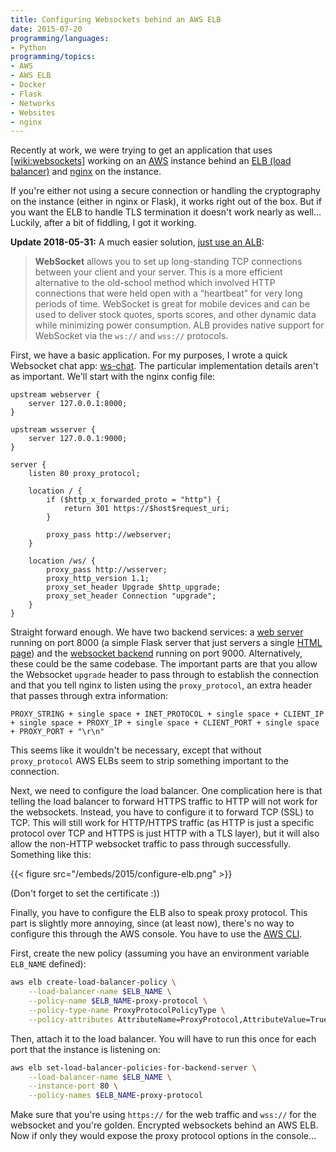 ```yaml
---
title: Configuring Websockets behind an AWS ELB
date: 2015-07-20
programming/languages:
- Python
programming/topics:
- AWS
- AWS ELB
- Docker
- Flask
- Networks
- Websites
- nginx
---
```

Recently at work, we were trying to get an application that uses [[wiki:websockets]]() working on an <a href="https://aws.amazon.com/">AWS</a> instance behind an <a href="https://aws.amazon.com/elasticloadbalancing/">ELB (load balancer)</a> and <a href="http://nginx.org/">nginx</a> on the instance.

If you're either not using a secure connection or handling the cryptography on the instance (either in nginx or Flask), it works right out of the box. But if you want the ELB to handle TLS termination it doesn't work nearly as well... Luckily, after a bit of fiddling, I got it working.

**Update 2018-05-31:** A much easier solution, [just use an ALB](https://aws.amazon.com/blogs/aws/new-aws-application-load-balancer/):

> **WebSocket** allows you to set up long-standing TCP connections between your client and your server. This is a more efficient alternative to the old-school method which involved HTTP connections that were held open with a “heartbeat” for very long periods of time. WebSocket is great for mobile devices and can be used to deliver stock quotes, sports scores, and other dynamic data while minimizing power consumption. ALB provides native support for WebSocket via the `ws://` and `wss://` protocols.

<!--more-->

First, we have a basic application. For my purposes, I wrote a quick Websocket chat app: <a href="https://github.com/jpverkamp/ws-chat">ws-chat</a>. The particular implementation details aren't as important. We'll start with the nginx config file:

```nginx
upstream webserver {
    server 127.0.0.1:8000;
}

upstream wsserver {
    server 127.0.0.1:9000;
}

server {
    listen 80 proxy_protocol;

    location / {
        if ($http_x_forwarded_proto = "http") {
            return 301 https://$host$request_uri;
        }

        proxy_pass http://webserver;
    }

    location /ws/ {
        proxy_pass http://wsserver;
        proxy_http_version 1.1;
        proxy_set_header Upgrade $http_upgrade;
        proxy_set_header Connection "upgrade";
    }
}
```

Straight forward enough. We have two backend services: a <a href="https://github.com/jpverkamp/ws-chat/blob/master/app/web-server.py">web server</a> running on port 8000 (a simple Flask server that just servers a single <a href="https://github.com/jpverkamp/ws-chat/blob/master/app/templates/index.html">HTML page</a>) and the <a href="https://github.com/jpverkamp/ws-chat/blob/master/app/ws-server.py">websocket backend</a> running on port 9000. Alternatively, these could be the same codebase. The important parts are that you allow the Websocket `upgrade` header to pass through to establish the connection and that you tell nginx to listen using the `proxy_protocol`, an extra header that passes through extra information:

```text
PROXY_STRING + single space + INET_PROTOCOL + single space + CLIENT_IP + single space + PROXY_IP + single space + CLIENT_PORT + single space + PROXY_PORT + "\r\n"
```

This seems like it wouldn't be necessary, except that without `proxy_protocol` AWS ELBs seem to strip something important to the connection.

Next, we need to configure the load balancer. One complication here is that telling the load balancer to forward HTTPS traffic to HTTP will not work for the websockets. Instead, you have to configure it to forward TCP (SSL) to TCP. This will still work for HTTP/HTTPS traffic (as HTTP is just a specific protocol over TCP and HTTPS is just HTTP with a TLS layer), but it will also allow the non-HTTP websocket traffic to pass through successfully. Something like this:

{{< figure src="/embeds/2015/configure-elb.png" >}}

(Don't forget to set the certificate :))

Finally, you have to configure the ELB also to speak proxy protocol. This part is slightly more annoying, since (at least now), there's no way to configure this through the AWS console. You have to use the <a href="https://aws.amazon.com/cli/">AWS CLI</a>.

First, create the new policy (assuming you have an environment variable `ELB_NAME` defined):

```bash
aws elb create-load-balancer-policy \
    --load-balancer-name $ELB_NAME \
    --policy-name $ELB_NAME-proxy-protocol \
    --policy-type-name ProxyProtocolPolicyType \
    --policy-attributes AttributeName=ProxyProtocol,AttributeValue=True
```

Then, attach it to the load balancer. You will have to run this once for each port that the instance is listening on:

```bash
aws elb set-load-balancer-policies-for-backend-server \
    --load-balancer-name $ELB_NAME \
    --instance-port 80 \
    --policy-names $ELB_NAME-proxy-protocol
```

Make sure that you're using `https://` for the web traffic and `wss://` for the websocket and you're golden. Encrypted websockets behind an AWS ELB. Now if only they would expose the proxy protocol options in the console...
